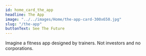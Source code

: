 ```yaml
---
id: home_card_the_app
headline: The App
image: "../../images/Home/the-app-card-300x650.jpg"
slug: "/the-app"
buttonText: See The Future
---
```


Imagine a fitness app designed by trainers. Not investors and no corporations.
